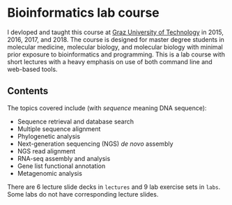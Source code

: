 # Bioinformatics lab course
I devloped and taught this course at [Graz University of Technology](https://www.tugraz.at/en/home/) in 2015, 2016, 2017, and 2018. The course is designed for master degree students in molecular medicine, molecular biology, and molecular biology with minimal prior exposure to bioinformatics and programming. This is a lab course with short lectures with a heavy emphasis on use of both command line and web-based tools.

## Contents
The topics covered include (with *sequence* meaning DNA sequence):
- Sequence retrieval and database search
- Multiple sequence alignment
- Phylogenetic analysis
- Next-generation sequencing (NGS) *de novo* assembly
- NGS read alignment
- RNA-seq assembly and analysis
- Gene list functional annotation
- Metagenomic analysis

There are 6 lecture slide decks in `lectures` and 9 lab exercise sets in `labs`. Some labs do not have corresponding lecture slides.
